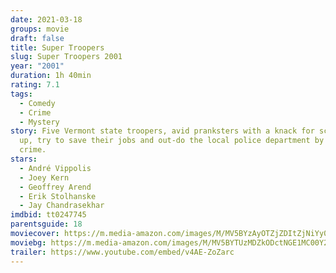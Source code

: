 ```yaml
---
date: 2021-03-18
groups: movie
draft: false
title: Super Troopers
slug: Super Troopers 2001
year: "2001"
duration: 1h 40min
rating: 7.1
tags:
  - Comedy
  - Crime
  - Mystery
story: Five Vermont state troopers, avid pranksters with a knack for screwing
  up, try to save their jobs and out-do the local police department by solving a
  crime.
stars:
  - André Vippolis
  - Joey Kern
  - Geoffrey Arend
  - Erik Stolhanske
  - Jay Chandrasekhar
imdbid: tt0247745
parentsguide: 18
moviecover: https://m.media-amazon.com/images/M/MV5BYzAyOTZjZDItZjNiYy00YTA3LWEyYWMtZTA0NmUzYjZhNjg0XkEyXkFqcGdeQXVyMTQxNzMzNDI@._V1_FMjpg_UX580_.jpg
moviebg: https://m.media-amazon.com/images/M/MV5BYTUzMDZkODctNGE1MC00Y2RlLTllZjctYmI0NGVjZmVjMzE0XkEyXkFqcGdeQXVyMTk5MjkzMjU@._V1_FMjpg_UX1280_.jpg
trailer: https://www.youtube.com/embed/v4AE-ZoZarc
---
```

